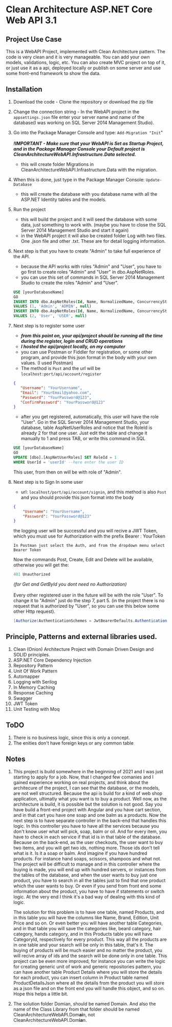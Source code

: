 # Clean Architecture ASP.NET Core Web API 3.1

## Project Use Case

This is a WebAPI Project, implemented with Clean Architecture pattern. The code is very clean and it is very manageable. 
You can add your own models, validations, logic, etc. You can also create MVC project on top of it, or just 
use it as a api, deployed locally or publish on some server and use some front-end framework to show the data.

## Installation

1.  Download the code - Clone the repository or download the zip file

2.  Change the connection string - In the WebAPI project in the ```appsettings.json``` file enter your server name 
    and name of the database(I was working on SQL Server 2014 Management Studio).

3.  Go into the Package Manager Console and type: ```Add-Migration "Init```"
    <br />
    <br />
    ***!IMPORTANT - Make sure that your WebAPI is Set as Startup Project, and in the Package Manager Console your Default project is                                      CleanArchitectureWebAPI.Infrastructure.Data selected.***
    - this will create folder Migrations in CleanArchitectureWebAPI.Infrastructure.Data with the migration. 
      
4.  When this is done, just type in the Package Manager Console: ```Update-Database```
    - this will create the database with you database name with all the ASP.NET Identity tables and the models.
    
5.  Run the project
    - this will build the project and it will seed the database with some data, just something to work with. 
      (maybe you have to close the SQL Server 2014 Management Studio and start it again)
    - in the WebAPI project it will also be created folder Log with two files. One .json file and other .txt.
      These are for detail logging information.
    
6.  Next step is that you have to create "Admin" to take full experience of the API. 
    - because the API works with roles "Admin" and "User", you have to go first to create roles "Admin" and "User" in dbo.AspNetRoles.
    - you can use this set of commands in SQL Server 2014 Management Studio to create the roles "Admin" and "User".

    ```sql
    USE [yourDatabaseName]
    GO
    INSERT INTO dbo.AspNetRoles(Id, Name, NormalizedName, ConcurrencyStamp)
    VALUES (1, 'Admin', 'ADMIN', null)
    INSERT INTO dbo.AspNetRoles(Id, Name, NormalizedName, ConcurrencyStamp)
    VALUES (2, 'User', 'USER', null)
    ```
    
7.  Next step is to register some user <br />
    - ***from this point on, your api/project should be running all the time during the register, login and CRUD operations***<br />
    - ***I hosted the api/project locally, on my computer***
    - you can use Postman or Fiddler for registration, or some other program, and provide this json format in the body with your own values.
      (I used Postman)
    - The method is ```Post``` and the url will be ```localhost:port/api/account/register```<br />
      
    ```json
    {
       "Username": "YourUsername",
       "Email": "YourEmail@yahoo.com",
       "Password": "YourPassword@123",
       "ConfirmPassword": "YourPassword@123"
    }
     ```
    - after you get registered, automatically, this user will have the role "User". 
       Go in the SQL Server 2014 Management Studio, your database, table AspNetUserRoles and notice that the RoleId is already 2 for that one user. 
       Just edit the table and change it manually to 1 and press TAB,
       or write this command in SQL
       
    ```sql
    USE [yourDatabaseName]
    GO
    UPDATE [dbo].[AspNetUserRoles] SET RoleId = 1 
    WHERE UserId = 'userId' --here enter the user ID
    ```   
    This user, from then on will be with role of "Admin".

8.  Next step is to Sign In some user
    - url: ```localhost/port/api/account/signin```, and this method is also ```Post``` and you should provide this json format into the body
    ```json
    {
        "Username": "YourUsername",
        "Password": "YourPassword@123"
    }
      ```
    the logging user will be successful and you will recive a JWT Token,<br />
    which you must use for Authorization with the prefix Bearer : YourToken
    ```
    In Postman just select the Auth, and from the dropdown menu select Bearer Token
    ```
    
    Now the commands Post, Create, Edit and Delete will be available, otherwise you will get the:
    ```js 
    401 Unauthorized
    ```
    *(for Get and GetById you dont need no Authorization)*
    <br />
    <br />
    Every other registered user in the future will be with the role "User". To change it to "Admin" just do the step 7, part 5. 
    (in the project there is no request that is authorized by "User", so you can use this below some other Http request).<br />
    ```C#
    [Authorize(AuthenticationSchemes = JwtBearerDefaults.AuthenticationScheme, Roles = "User")]
    ``` 
## Principle, Patterns and external libraries used.

1. Clean (Onion) Architecture Project with Domain Driven Design and SOLID principles.
2. ASP.NET Core Dependency Injection
3. Repository Pattern
4. Unit Of Work Pattern
5. Automapper
6. Logging with Serilog
7. In Memory Caching
8. Response Caching
9. Swagger
10. JWT Token
11. Unit Testing with Moq

## ToDO

1. There is no business logic, since this is only a concept.
2. The enities don't have foreign keys or any common table

## Notes
1. This project is build somewhere in the beginning of 2021 and I was just starting to apply for a job. Now, that I changed few comanies and I gained experience working on real projects, and think about the architecure of the project, I can see that the database, or the models, are not well structured. 
Because the api is build for a kind of web shop application, ultimatly what you want is to buy a product. Well now, as the architecture is build, it is possible but the solution is not good. Say you have build a front-end project with Angular and you have cart section, and in that cart you have one soap and one balm as a products.
Now the next step is to have separate controller in the back-end that handles this logic. In this controller you have to have all the services because you don't know user what will pick, soap, balm or oil. And for every item, you have to check in each service if that id is in that table of the database. Because on the back-end, as the user checkouts, the user want to buy two items, and you will get two ids, nothing more. Those ids don't tell what is it. Is it a soap or balm. And imagine if you have hundred products. For instance hand soaps, scissors, shampoos and what not. The project will be difficult to manage and in this controller where the buying is made, you will end up with hundred servers, or instances from the tables of the database, and when the user wants to buy just one product, you have to search in all the tables just to find that one product which the user wants to buy. Or even if you send from front end some information about the product, you have to have if statements or switch logic. At the very end I think it's a bad way of dealing with this kind of logic.

   The solution for this problem is to have one table, named Products, and in this table you will have the columns like Name, Brand, Edition, Unit Price and so on.
Or even better you will have another table Categories, and in that table you will save the categories like, beard category, hair category, hands category, and in this
Products table you will have CategoryId, respectively for every product. This way all the products are in one table and your search will be only in this table, that's it. The buying of products will be much easier and no matter the product, you will recive array of ids and the search will be done only in one table. This project can be even more improved, for instance you can write the logic for creating generic unit of work and generic repositories pattern, you can have another table Product Details where you will store the details for each product, you can insert column in Product table named ProductDetailsJson where all the details from the product you will store as a json file and on the front end you will handle this object, and so on. Hope this helps a little bit.

2. The solution folder Domian, should be named Domain. And also the name of the Class Library from that folder should be named CleanArchitectureWebAPI.Dom**ai**n, not CleanArchitectureWebAPI.Dom**ia**n.

